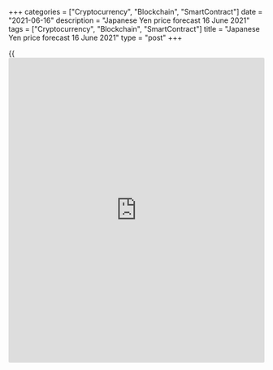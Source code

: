 +++
categories = ["Cryptocurrency", "Blockchain", "SmartContract"]
date = "2021-06-16"
description = "Japanese Yen price forecast 16 June 2021"
tags = ["Cryptocurrency", "Blockchain", "SmartContract"]
title = "Japanese Yen price forecast 16 June 2021"
type = "post"
+++

{{<iframe id="large-banner" src="https://www.bounty.group/#slide=21.0" width="100%" height="600" scrolling="no" style="border: 0px solid rgb(216, 221, 230); border-radius: 3px;">}}

2021-06-16

2021-06-16

Yen's position is getting worse. Forecast as of 16.06.2021Dmitri
Demidenko

While the US is recording unprecedented inflation levels in decades, the
Bank of Japan continues to fight deflation. This fact does not allow the
Japanese regulator to withdraw monetary stimulus and contributes to the
[USDJPY][1] growth. Let us discuss this question and make up a trading
plan.

## Weekly yen fundamental analysis

While the European car is making a huge effort to catch up with the
American one, the Japanese car is stuck on the turn. The difficult
epidemiological situation in Asia and the slow vaccination in Japan are
forcing Reuters experts to cut their GDP forecasts, and Japanese
[investor](https://www.fintechee.com/tutorial-for-forex-trading/investor-mode/)s to look for places to invest capital abroad. This contributes
to the yen weakening and explains some of the paradoxical processes in
the financial markets.

When [USDJPY][1] hit a year high in March, no one was surprised. At the
same time, there was a rally in Treasury yields, and [investor](https://www.fintechee.com/tutorial-for-forex-trading/investor-mode/)s got rid
of bonds due to fears of inflation acceleration while the rate
differential on the 10-year US and Japanese debts was widening, the
analyzed pair was confidently rising. In April-May, against the
background of falling Treasury yields, USDJPY slipped into
consolidation, which also looked logical. But in June, US Treasury rates
fell and their correlation with [USDJPY][1] ended.

### Dynamics of [USDJPY][1] and US-Japan bond yield gap



 _Source: Bloomberg._

The reason lies in the active purchases of Treasuries by Japanese
[investor](https://www.fintechee.com/tutorial-for-forex-trading/investor-mode/)s. The significantly depreciated dollar and the need to find
places for capital investment due to the slow recovery of the Japanese
economy increased the attractiveness of such operations. Slow
vaccinations and tense epidemiological situation are strong reasons for
lowering GDP forecasts. Reuters analytics expect that in the second
quarter the indicator will expand not by 1.7%, as previously expected,
but by 0.5% YoY. The Fed expects the US economy to grow by 6.5% in 2021,
while the ECB expects more than 4% growth in European GDP.

Japan's economic growth rate is low, so the country will probably
hesitate to regulate monetary [policy](https://www.fintechee.com/policy/). While the officials of central
banks of Norway, Canada, and New Zealand, talk about normalization amid
accelerating inflation, and the Fed begins to discuss the QE tapering,
the Bank of Japan continues to address the problem of deflation.
According to 90% of economists polled by Reuters, the BoJ will make
adjustments to monetary [policy](https://www.fintechee.com/policy/) no earlier than 2023. The remaining 10%
of respondents believe that this will happen a year later.

Divergence in economic growth, monetary [policy](https://www.fintechee.com/policy/), and the associated
capital outflow from Japan, is an indication of the [USDJPY][1] uptrend
stability. I have long called the yen one of the main outsiders of
2021-2022 and I continue to adhere to this opinion. Nomura officials
think the same. They expect to see the dollar price at ¥112 and ¥115 by
the end of this and next year.

### Weekly [USDJPY][1] trading plan

The meetings of the Fed and the Bank of Japan will have a short-term
impact on the USDJPY dynamics. If the markets do not expect anything new
from Haruhiko Kuroda and his colleagues, then Jerome Powell must act
carefully so as not to scare [investor](https://www.fintechee.com/tutorial-for-forex-trading/investor-mode/)s. In my opinion, it would be
profitable to hold and add up to [USDJPY][1] longs formed [earlier][2]
at the level of 109.2 in case of a breakout of the resistance at 110.4.



## Price chart of USDJPY in real time mode

The content of this article reflects the author’s opinion and does not
necessarily reflect the official position of LiteForex. The material
published on this page is provided for informational purposes only and
should not be considered as the provision of investment advice for the
purposes of Directive 2004/39/EC.

Rate this article:

{{value}}

( {{count}} {{title}} )

   1. my.liteforex.com/trading/chart?symbol=USDJPY&returnUrl=true
   2. www.liteforex.com/blog/analysts-opinions/will-yen-spread-its-wings-forecast-as-of-07062021/